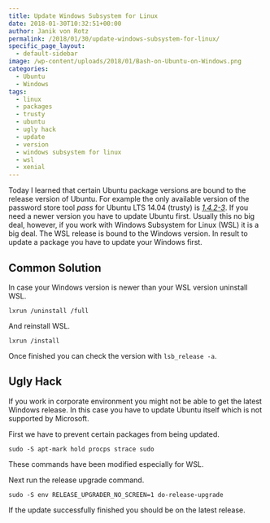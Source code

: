 ```yaml
---
title: Update Windows Subsystem for Linux
date: 2018-01-30T10:32:51+00:00
author: Janik von Rotz
permalink: /2018/01/30/update-windows-subsystem-for-linux/
specific_page_layout:
  - default-sidebar
image: /wp-content/uploads/2018/01/Bash-on-Ubuntu-on-Windows.png
categories:
  - Ubuntu
  - Windows
tags:
  - linux
  - packages
  - trusty
  - ubuntu
  - ugly hack
  - update
  - version
  - windows subsystem for linux
  - wsl
  - xenial
---
```

Today I learned that certain Ubuntu package versions are bound to the release version of Ubuntu. For example the only available version of the password store tool *pass* for Ubuntu LTS 14.04 (trusty) is *[1.4.2-3](https://packages.ubuntu.com/trusty/admin/pass)*. If you need a newer version you have to update Ubuntu first. Usually this no big deal, however, if you work with Windows Subsystem for Linux (WSL) it is a big deal. The WSL release is bound to the Windows version. In result to update a package you have to update your Windows first.
<!--more-->

## Common Solution

In case your Windows version is newer than your WSL version uninstall WSL.

`lxrun /uninstall /full`

And reinstall WSL.

`lxrun /install`

Once finished you can check the version with `lsb_release -a`.

## Ugly Hack

If you work in corporate environment you might not be able to get the latest Windows release. In this case you have to update Ubuntu itself which is not supported by Microsoft.

First we have to prevent certain packages from being updated.

`sudo -S apt-mark hold procps strace sudo`

These commands have been modified especially for WSL.

Next run the release upgrade command.

`sudo -S env RELEASE_UPGRADER_NO_SCREEN=1 do-release-upgrade`

If the update successfully finished you should be on the latest release.